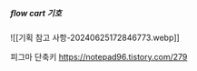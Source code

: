 

##### flow cart 기호
![[기획 참고 사항-20240625172846773.webp]]


피그마 단축키
https://notepad96.tistory.com/279
